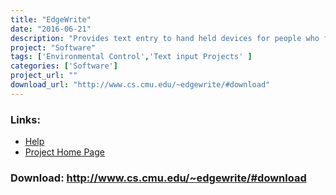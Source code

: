 ```yaml
---
title: "EdgeWrite"
date: "2016-06-21"
description: "Provides text entry to hand held devices for people who find writing difficult."
project: "Software"
tags: ['Environmental Control','Text input Projects' ]
categories: ['Software']
project_url: ""
download_url: "http://www.cs.cmu.edu/~edgewrite/#download"
---
```



### Links:
- <a href="http://www.cs.cmu.edu/~edgewrite/downloads/EwQuick.pdf">Help</a>
- <a href="http://www.cs.cmu.edu/~edgewrite">Project Home Page</a>

### Download: http://www.cs.cmu.edu/~edgewrite/#download 